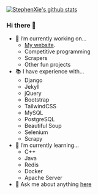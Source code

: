 [![StephenXie's github stats](https://github-readme-stats.vercel.app/api?username=StephenXie&count_private=true&theme=radical&show_icons=true)](https://www.stephenxie.com/)
### Hi there 👋

- 🔭 I’m currently working on...
  - [My website](https://www.stephenx.tech/).
  - Competitive programming
  - Scrapers
  - Other fun projects
- 📚 I have experience with...
  - Django
  - Jekyll
  - jQuery
  - Bootstrap
  - TailwindCSS
  - MySQL
  - PostgreSQL
  - Beautiful Soup 
  - Selenium
  - Scrapy
- 🌱 I’m currently learning...
  - C++
  - Java
  - Redis
  - Docker
  - Apache Server
- 💬 Ask me about anything [here](https://github.com/StephenXie/StephenXie/issues)
